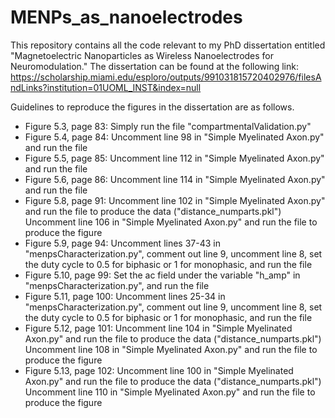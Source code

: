 # MENPs_as_nanoelectrodes
This repository contains all the code relevant to my PhD dissertation entitled "Magnetoelectric Nanoparticles as Wireless Nanoelectrodes for Neuromodulation."
The dissertation can be found at the following link: https://scholarship.miami.edu/esploro/outputs/991031815720402976/filesAndLinks?institution=01UOML_INST&index=null

Guidelines to reproduce the figures in the dissertation are as follows.
- Figure 5.3, page 83: Simply run the file "compartmentalValidation.py"
- Figure 5.4, page 84: Uncomment line 98 in "Simple Myelinated Axon.py" and run the file
- Figure 5.5, page 85: Uncomment line 112 in "Simple Myelinated Axon.py" and run the file
- Figure 5.6, page 86: Uncomment line 114 in "Simple Myelinated Axon.py" and run the file
- Figure 5.8, page 91: Uncomment line 102 in "Simple Myelinated Axon.py" and run the file to produce the data ("distance_numparts.pkl")
                     Uncomment line 106 in "Simple Myelinated Axon.py" and run the file to produce the figure
- Figure 5.9, page 94: Uncomment lines 37-43 in "menpsCharacterization.py", comment out line 9, uncomment line 8, set the duty cycle to 0.5 for biphasic or 1 for monophasic, and run the file
- Figure 5.10, page 99: Set the ac field under the variable "h_amp" in "menpsCharacterization.py", and run the file
- Figure 5.11, page 100: Uncomment lines 25-34 in "menpsCharacterization.py", comment out line 9, uncomment line 8, set the duty cycle to 0.5 for biphasic or 1 for monophasic, and run the file
- Figure 5.12, page 101: Uncomment line 104 in "Simple Myelinated Axon.py" and run the file to produce the data ("distance_numparts.pkl")
                       Uncomment line 108 in "Simple Myelinated Axon.py" and run the file to produce the figure
- Figure 5.13, page 102: Uncomment line 100 in "Simple Myelinated Axon.py" and run the file to produce the data ("distance_numparts.pkl")
                       Uncomment line 110 in "Simple Myelinated Axon.py" and run the file to produce the figure
